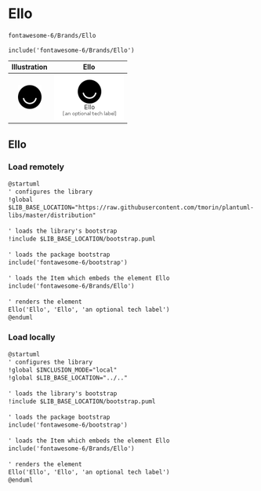 # Ello


```text
fontawesome-6/Brands/Ello
```

```text
include('fontawesome-6/Brands/Ello')
```



| Illustration | Ello |
| :---: | :---: |
| ![illustration for Illustration](../../fontawesome-6/Brands/Ello.png) | ![illustration for Ello](../../fontawesome-6/Brands/Ello.Local.png) |




## Ello

### Load remotely
```plantuml
@startuml
' configures the library
!global $LIB_BASE_LOCATION="https://raw.githubusercontent.com/tmorin/plantuml-libs/master/distribution"

' loads the library's bootstrap
!include $LIB_BASE_LOCATION/bootstrap.puml

' loads the package bootstrap
include('fontawesome-6/bootstrap')

' loads the Item which embeds the element Ello
include('fontawesome-6/Brands/Ello')

' renders the element
Ello('Ello', 'Ello', 'an optional tech label')
@enduml
```

### Load locally
```plantuml
@startuml
' configures the library
!global $INCLUSION_MODE="local"
!global $LIB_BASE_LOCATION="../.."

' loads the library's bootstrap
!include $LIB_BASE_LOCATION/bootstrap.puml

' loads the package bootstrap
include('fontawesome-6/bootstrap')

' loads the Item which embeds the element Ello
include('fontawesome-6/Brands/Ello')

' renders the element
Ello('Ello', 'Ello', 'an optional tech label')
@enduml
```

